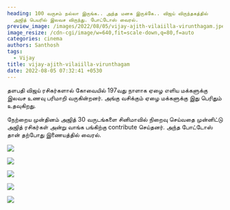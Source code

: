 ```yaml
---
heading: 100 வருசம் நல்லா இருங்க.. அந்த மனசு இருக்கே.. விஜய் விருந்தகத்தில்
  அஜித் பெயரில் இலவச விருந்து. போட்டோஸ் வைரல்.
preview_image: /images/2022/08/05/vijay-ajith-vilaiilla-virunthagam.jpeg
image_resize: /cdn-cgi/image/w=640,fit=scale-down,q=80,f=auto
categories: cinema
authors: Santhosh
tags:
  - Vijay
title: vijay-ajith-vilaiilla-virunthagam
date: 2022-08-05 07:32:41 +0530
---
```



தளபதி விஜய் ரசிகர்களால் கோவையில் 197வது நாளாக ஏழை எளிய மக்களுக்கு இலவச உணவு பரிமாறி வருகின்றனர். அங்கு வசிக்கும் ஏழை மக்களுக்கு இது பெரிதும் உதவுகிறது.

நேற்றைய முன்தினம் அஜித் 30 வருடங்களை சினிமாவில் நிறைவு செய்வதை முன்னிட்டு அஜித் ரசிகர்கள் அன்று வாங்க பங்கிற்கு contribute செய்தனர். அந்த போட்டோஸ் தான் தற்போது இணையத்தில் வைரல்.

![](/images/2022/08/05/vijay-ajith-virunthagam-for-makkal.jpeg)

![](/images/2022/08/05/vijay-ajith-virunthagam-for-makkal-1.jpeg)

![](/images/2022/08/05/vijay-ajith-virunthagam-for-makkal-2.jpeg)

![](/images/2022/08/05/vijay-ajith-virunthagam-for-makkal-3.jpeg)

![](/images/2022/08/05/vijay-ajith-virunthagam-for-makkal-4.jpeg)